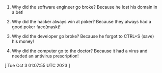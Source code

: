  
1. Why did the software engineer go broke? Because he lost his domain in a bet!

2. Why did the hacker always win at poker? Because they always had a good poker face(mask)!

3. Why did the developer go broke? Because he forgot to CTRL+S (save) his money!

4. Why did the computer go to the doctor? Because it had a virus and needed an antivirus prescription!
 
[ 
Tue Oct  3 01:07:55 UTC 2023
 ]
